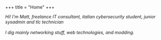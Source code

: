 +++
title = "Home"
+++

_Hi! I'm Matt, freelance IT consultant, italian cybersecurity student, junior sysadmin and tlc technician <br>  <br>I dig mainly networking stuff, web technologies, and modding._ 

